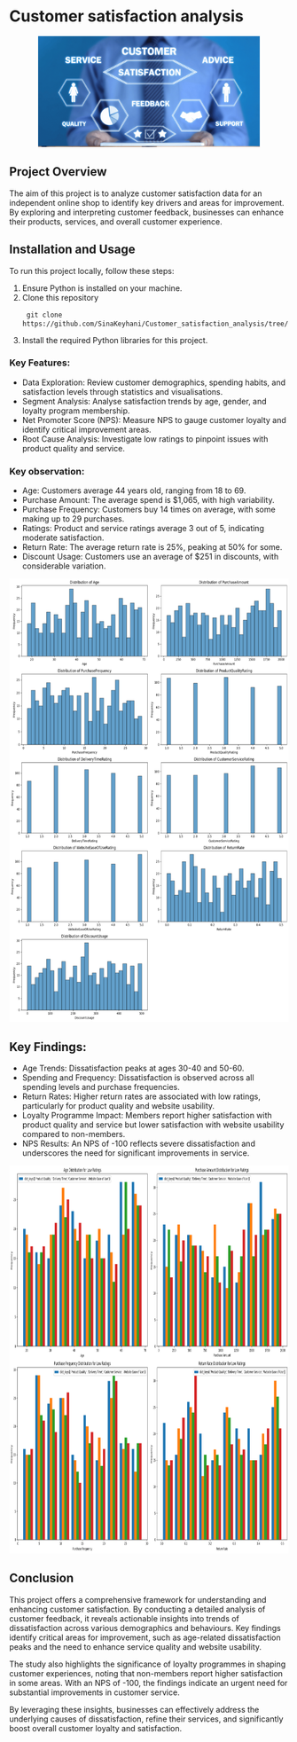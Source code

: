 # Customer satisfaction analysis

<p align="center">
<img src="https://github.com/SinaKeyhani/Customer_satisfaction_analysis/blob/main/word-image-79656-1.png" alt="Project Image" width="400" height="200"/>
</p>

## Project Overview
The aim of this project is to analyze customer satisfaction data for an independent online shop to identify key drivers and areas for improvement. By exploring and interpreting customer feedback, businesses can enhance their products, services, and overall customer experience.

## Installation and Usage
To run this project locally, follow these steps:

1. Ensure Python is installed on your machine.
2. Clone this repository
   ```
    git clone https://github.com/SinaKeyhani/Customer_satisfaction_analysis/tree/main
   ```
3. Install the required Python libraries for this project.

### Key Features:
* Data Exploration: Review customer demographics, spending habits, and satisfaction levels through statistics and visualisations.
* Segment Analysis: Analyse satisfaction trends by age, gender, and loyalty program membership.
* Net Promoter Score (NPS): Measure NPS to gauge customer loyalty and identify critical improvement areas.
* Root Cause Analysis: Investigate low ratings to pinpoint issues with product quality and service.

### Key observation: 
* Age: Customers average 44 years old, ranging from 18 to 69.
* Purchase Amount: The average spend is $1,065, with high variability.
* Purchase Frequency: Customers buy 14 times on average, with some making up to 29 purchases.
* Ratings: Product and service ratings average 3 out of 5, indicating moderate satisfaction.
* Return Rate: The average return rate is 25%, peaking at 50% for some.
* Discount Usage: Customers use an average of $251 in discounts, with considerable variation.
<p align="center">
<img src="https://github.com/SinaKeyhani/Customer_satisfaction_analysis/blob/main/output_1.png" alt="Project Image" width="600" height="800"/>
</p>

## Key Findings:
* Age Trends: Dissatisfaction peaks at ages 30-40 and 50-60.
* Spending and Frequency: Dissatisfaction is observed across all spending levels and purchase frequencies.
* Return Rates: Higher return rates are associated with low ratings, particularly for product quality and website usability.
* Loyalty Programme Impact: Members report higher satisfaction with product quality and service but lower satisfaction with website usability compared to non-members.
* NPS Results: An NPS of -100 reflects severe dissatisfaction and underscores the need for significant improvements in service.

<p align="center">
<img src="https://github.com/SinaKeyhani/Customer_satisfaction_analysis/blob/main/output.png" alt="Project Image" width="700" height="700"/>
</p>

## Conclusion 
This project offers a comprehensive framework for understanding and enhancing customer satisfaction. By conducting a detailed analysis of customer feedback, it reveals actionable insights into trends of dissatisfaction across various demographics and behaviours. Key findings identify critical areas for improvement, such as age-related dissatisfaction peaks and the need to enhance service quality and website usability.

The study also highlights the significance of loyalty programmes in shaping customer experiences, noting that non-members report higher satisfaction in some areas. With an NPS of -100, the findings indicate an urgent need for substantial improvements in customer service.

By leveraging these insights, businesses can effectively address the underlying causes of dissatisfaction, refine their services, and significantly boost overall customer loyalty and satisfaction.

